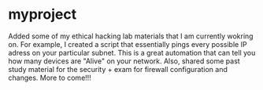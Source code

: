 # myproject
Added some of my ethical hacking lab materials that I am currently wokring on. For example, I created a script that essentially pings every possible IP adress on your particular subnet. This is a great automation that can tell you how many devices are "Alive" on your network. Also, shared some past study material for the security + exam for firewall configuration and changes. 
More to come!!!
